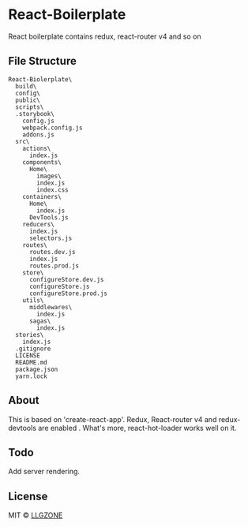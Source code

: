 # React-Boilerplate
React boilerplate contains redux, react-router v4 and so on

## File Structure
```
React-Biolerplate\
  build\
  config\
  public\
  scripts\
  .storybook\
    config.js
    webpack.config.js
    addons.js
  src\
    actions\
      index.js
    components\
      Home\
        images\
        index.js
        index.css
    containers\
      Home\
        index.js
      DevTools.js
    reducers\
      index.js
      selectors.js
    routes\
      routes.dev.js
      index.js
      routes.prod.js
    store\
      configureStore.dev.js
      configureStore.js
      configureStore.prod.js
    utils\
      middlewares\
        index.js
      sagas\
        index.js
  stories\
    index.js
  .gitignore
  LICENSE
  README.md
  package.json
  yarn.lock
```



## About

This is based on 'create-react-app'. Redux, React-router v4 and redux-devtools are enabled
. What's more, react-hot-loader works well on it.

## Todo

Add server rendering.

## License
MIT © [LLGZONE](https://github.com/LLGZONE)